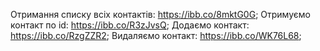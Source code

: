 Отримання списку всіх контактів: https://ibb.co/8mktG0G;
Отримуємо контакт по id: https://ibb.co/R3zJvsQ;
Додаємо контакт: https://ibb.co/RzgZZR2;
Видаляємо контакт: https://ibb.co/WK76L68;
